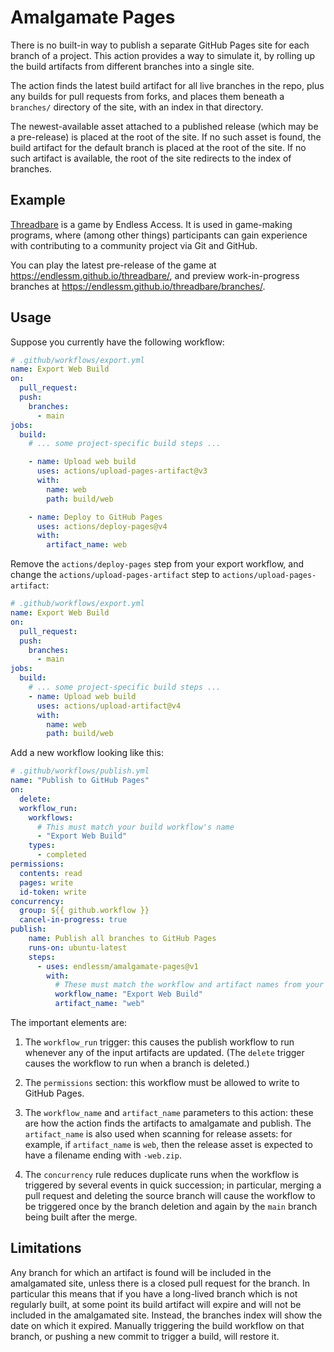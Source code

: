 # Amalgamate Pages

There is no built-in way to publish a separate GitHub Pages site for each branch
of a project. This action provides a way to simulate it, by rolling up the build
artifacts from different branches into a single site.

The action finds the latest build artifact for all live branches in the repo,
plus any builds for pull requests from forks, and places them beneath a
`branches/` directory of the site, with an index in that directory.

The newest-available asset attached to a published release (which may be a
pre-release) is placed at the root of the site. If no such asset is found, the
build artifact for the default branch is placed at the root of the site. If no
such artifact is available, the root of the site redirects to the index of
branches.

## Example

[Threadbare](https://github.com/endlessm/threadbare) is a game by Endless Access.
It is used in game-making programs, where (among other things) participants can
gain experience with contributing to a community project via Git and GitHub.

You can play the latest pre-release of the game at
<https://endlessm.github.io/threadbare/>, and preview work-in-progress branches
at <https://endlessm.github.io/threadbare/branches/>.

## Usage

Suppose you currently have the following workflow:

```yaml
# .github/workflows/export.yml
name: Export Web Build
on:
  pull_request:
  push:
    branches:
      - main
jobs:
  build:
    # ... some project-specific build steps ...

    - name: Upload web build
      uses: actions/upload-pages-artifact@v3
      with:
        name: web
        path: build/web

    - name: Deploy to GitHub Pages
      uses: actions/deploy-pages@v4
      with:
        artifact_name: web
```

Remove the `actions/deploy-pages` step from your export workflow, and change the
`actions/upload-pages-artifact` step to `actions/upload-pages-artifact`:

```yaml
# .github/workflows/export.yml
name: Export Web Build
on:
  pull_request:
  push:
    branches:
      - main
jobs:
  build:
    # ... some project-specific build steps ...
    - name: Upload web build
      uses: actions/upload-artifact@v4
      with:
        name: web
        path: build/web
```

Add a new workflow looking like this:

```yaml
# .github/workflows/publish.yml
name: "Publish to GitHub Pages"
on:
  delete:
  workflow_run:
    workflows:
      # This must match your build workflow's name
      - "Export Web Build"
    types:
      - completed
permissions:
  contents: read
  pages: write
  id-token: write
concurrency:
  group: ${{ github.workflow }}
  cancel-in-progress: true
publish:
    name: Publish all branches to GitHub Pages
    runs-on: ubuntu-latest
    steps:
      - uses: endlessm/amalgamate-pages@v1
        with:
          # These must match the workflow and artifact names from your build workflow
          workflow_name: "Export Web Build"
          artifact_name: "web"
```

The important elements are:

1. The `workflow_run` trigger: this causes the publish workflow to run whenever
   any of the input artifacts are updated. (The `delete` trigger causes the
   workflow to run when a branch is deleted.)

2. The `permissions` section: this workflow must be allowed to write to GitHub Pages.

3. The `workflow_name` and `artifact_name` parameters to this action: these are how the
   action finds the artifacts to amalgamate and publish. The `artifact_name` is
   also used when scanning for release assets: for example, if `artifact_name`
   is `web`, then the release asset is expected to have a filename ending with
   `-web.zip`.

4. The `concurrency` rule reduces duplicate runs when the workflow is triggered
   by several events in quick succession; in particular, merging a pull request
   and deleting the source branch will cause the workflow to be triggered once
   by the branch deletion and again by the `main` branch being built after the
   merge.

## Limitations

Any branch for which an artifact is found will be included in the amalgamated
site, unless there is a closed pull request for the branch. In particular this
means that if you have a long-lived branch which is not regularly built, at some
point its build artifact will expire and will not be included in the amalgamated
site. Instead, the branches index will show the date on which it expired.
Manually triggering the build workflow on that branch, or pushing a new commit
to trigger a build, will restore it.
